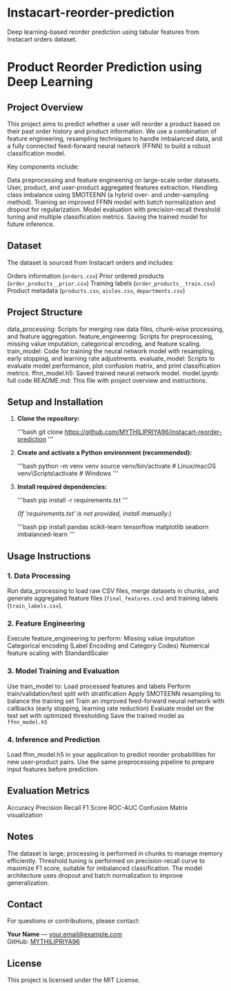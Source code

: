 # Instacart-reorder-prediction
Deep learning-based reorder prediction using tabular features from Instacart orders dataset.
# Product Reorder Prediction using Deep Learning

## Project Overview

This project aims to predict whether a user will reorder a product based on their past order history and product information. We use a combination of feature engineering, resampling techniques to handle imbalanced data, and a fully connected feed-forward neural network (FFNN) to build a robust classification model.

Key components include:

Data preprocessing and feature engineering on large-scale order datasets.
User, product, and user-product aggregated features extraction.
Handling class imbalance using SMOTEENN (a hybrid over- and under-sampling method).
Training an improved FFNN model with batch normalization and dropout for regularization.
Model evaluation with precision-recall threshold tuning and multiple classification metrics.
Saving the trained model for future inference.

## Dataset

The dataset is sourced from Instacart orders and includes:

Orders information (`orders.csv`)
Prior ordered products (`order_products__prior.csv`)
Training labels (`order_products__train.csv`)
Product metadata (`products.csv`, `aisles.csv`, `departments.csv`)

## Project Structure

data_processing: Scripts for merging raw data files, chunk-wise processing, and feature aggregation.
feature_engineering: Scripts for preprocessing, missing value imputation, categorical encoding, and feature scaling.
train_model: Code for training the neural network model with resampling, early stopping, and learning rate adjustments.
evaluate_model: Scripts to evaluate model performance, plot confusion matrix, and print classification metrics.
ffnn_model.h5: Saved trained neural network model.
model.ipynb: full code
README.md: This file with project overview and instructions.



## Setup and Installation

1. **Clone the repository:**

    '''bash
    git clone https://github.com/MYTHILIPRIYA96/instacart-reorder-prediction
    '''

2. **Create and activate a Python environment (recommended):**

    '''bash
    python -m venv venv
    source venv/bin/activate  # Linux/macOS
    venv\Scripts\activate     # Windows
    '''

3. **Install required dependencies:**

    '''bash
    pip install -r requirements.txt
    '''

    *(If 'requirements.txt' is not provided, install manually:)*

    '''bash
    pip install pandas scikit-learn tensorflow matplotlib seaborn imbalanced-learn
    '''

## Usage Instructions

### 1. Data Processing

 Run data_processing to load raw CSV files, merge datasets in chunks, and generate aggregated feature files (`final_features.csv`) and training labels (`train_labels.csv`).

### 2. Feature Engineering

 Execute feature_engineering to perform:
   Missing value imputation
   Categorical encoding (Label Encoding and Category Codes)
   Numerical feature scaling with StandardScaler

### 3. Model Training and Evaluation

Use train_model to:
Load processed features and labels
Perform train/validation/test split with stratification
Apply SMOTEENN resampling to balance the training set
Train an improved feed-forward neural network with callbacks (early stopping, learning rate reduction)
Evaluate model on the test set with optimized thresholding
Save the trained model as `ffnn_model.h5`

### 4. Inference and Prediction

Load ffnn_model.h5 in your application to predict reorder probabilities for new user-product pairs.
Use the same preprocessing pipeline to prepare input features before prediction.

## Evaluation Metrics

 Accuracy
 Precision
 Recall
 F1 Score
 ROC-AUC
 Confusion Matrix visualization


## Notes

 The dataset is large; processing is performed in chunks to manage memory efficiently.
 Threshold tuning is performed on precision-recall curve to maximize F1 score, suitable for imbalanced classification.
 The model architecture uses dropout and batch normalization to improve generalization.

## Contact

For questions or contributions, please contact:

**Your Name** — your.email@example.com  
GitHub: [MYTHILIPRIYA96](https://github.MYTHILIPRIYA)

## License

This project is licensed under the MIT License.
